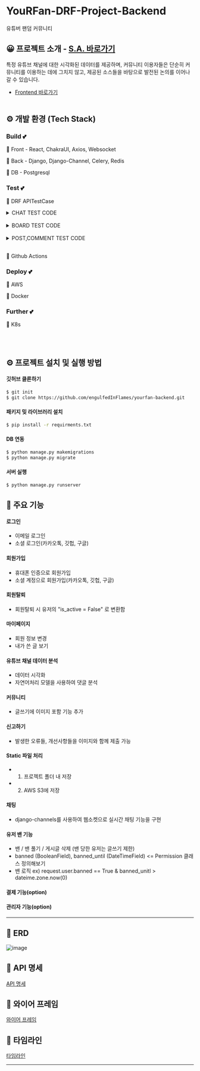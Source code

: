 # YouRFan-DRF-Project-Backend

유튜버 팬덤 커뮤니티

## 😀 프로젝트 소개 - <a href="https://www.notion.so/YouRFan-2bb68cf96de6415eb4686b7508e5cfa2?pvs=4">S.A. 바로가기</a>

특정 유튜브 채널에 대한 시각화된 데이터를 제공하며, 커뮤니티 이용자들은 단순히 커뮤니티를 이용하는 데에 그치지 않고, 제공된 소스들을 바탕으로 발전된 논의를 이어나갈 수 있습니다.

- <a href="https://github.com/engulfedInFlames/yourfan-react-frontend">Frontend 바로가기</a>
  <br>
  <br>

## ⚙️ 개발 환경 (Tech Stack)

### Build 💕

🚀 Front - React, ChakraUI, Axios, Websocket

🚀 Back - Django, Django-Channel, Celery, Redis

🚀 DB - Postgresql

### Test 💕

🚀 DRF APITestCase

<details>
<summary> CHAT TEST CODE</summary>
<div markdown="1">
1. 채팅방 접속 체크  
</div>
</details>
<br>
<details>
<summary> BOARD TEST CODE</summary>
<div markdown="1">
<h3>게시판 모델 CRUD</h3>
<p>1. 게시판 목록</p>
<p>2. 게시판 생성</p>
<p>3. 게시판 상세 정보</p>
<p>4. 게시판 정보 수정 - 게시판 명 포함 X</p>
<p>5. 게시판 정보 수정 - 게시판 정보 포함 X</p>
<p>6. 게시판 정보 수정 - admin 계정 X </p>
<p>7. 게시판 삭제 - admin 계정</p>
<p>8. 게시판 삭제 - admin 계정 X</p>
<h3>게시판 모델 부가 기능</h3>
<p>9. 일반 유저의 게시판 구독</p>
<p>10. 일반 유저의 게시판 접근 권한 차단</p>
<p>11. 일반 유저의 게시판 관리자 권한 신청</p>
<p>12. admin 계정의 게시판 관리자 허가/불허가</p>
</div>
</details>
<br>
<details>
<summary> POST,COMMENT TEST CODE</summary>
<div markdown="1">
<h3>포스트 모델 CRUD + a</h3>
<p>1. Post 목록</p>
<p>2. Post 생성</p>
<p>3. Post 상세 정보</p>
<p>4. Post 정보 수정</p>
<p>5. Post 삭제</p>
<p>6. Post 삭제 - admin 계정 X, 작성자 X</p>
<p>7. Post 구독</p>
<h3>코멘트 모델 CRUD</h3>
<p>8. Comment 목록</p>
<p>9. Comment 생성</p>
<p>10. Comment 상세</p>
<p>11. Comment 수정</p>
<p>12. Comment 삭제</p>
<p>13. Comment 삭제 - admin 계정 X, 작성자 X</p>
</div>
</details>
<br>

🚀 Github Actions

### Deploy 💕

🚀 AWS

🚀 Docker

### Further 💕

🚀 K8s

<br>
<br>

## ⚙️ 프로젝트 설치 및 실행 방법

#### 깃허브 클론하기

```bash
$ git init
$ git clone https://github.com/engulfedInFlames/yourfan-backend.git
```

#### 패키지 밎 라이브러리 설치

```bash
$ pip install -r requirments.txt
```

#### DB 연동

```bash
$ python manage.py makemigrations
$ python manage.py migrate
```

#### 서버 실행

```bash
$ python manage.py runserver
```

## 📌 주요 기능

#### 로그인

- 이메일 로그인
- 소셜 로그인(카카오톡, 깃헙, 구글)

#### 회원가입

- 휴대폰 인증으로 회원가입
- 소셜 계정으로 회원가입(카카오톡, 깃헙, 구글)

#### 회원탈퇴

- 회원탈퇴 시 유저의 "is_active = False" 로 변환함

#### 마이페이지

- 회원 정보 변경
- 내가 쓴 글 보기

#### 유튜브 채널 데이터 분석

- 데이터 시각화
- 자연어처리 모델을 사용하여 댓글 분석

#### 커뮤니티

- 글쓰기에 이미지 포함 기능 추가

#### 신고하기

- 발생한 오류들, 개선사항들을 이미지와 함께 제출 가능

#### Static 파일 처리

- 1. 프로젝트 폴더 내 저장
- 2. AWS S3에 저장

#### 채팅

- django-channels를 사용하여 웹소켓으로 실시간 채팅 기능을 구현

#### 유저 밴 기능

- 밴 / 밴 풀기 / 게시글 삭제 (밴 당한 유저는 글쓰기 제한)
- banned (BooleanField), banned_until (DateTimeField) <= Permission 클래스 정의해보기
- 밴 로직 ex) request.user.banned == True & banned_unitl > dateime.zone.now(0)

#### 결제 기능(option)

#### 관리자 기능(option)

---

## 🚩 ERD

![image](https://i.ibb.co/nsZtMB6/shortcut-1.png)

## 🚩 API 명세

[API 명세](https://docs.google.com/spreadsheets/d/135v9VvDFzHNy2wzKk5ZMbizSB2fBHj7W5nrc4eNkrMs/edit#gid=0)

## 🚩 와이어 프레임

[와이어 프레임](https://www.figma.com/file/R0bb46v2NdDEoHdE3wGZqG/Shortcut?type=design&node-id=1%3A10&t=n8tSgi9OvRzIBrbf-1)

## 🚩 타임라인

[타임라인](https://docs.google.com/spreadsheets/d/1qywpOfHa5c4m72p-sscBAMGw2m0sWjcGMaSw6MOqikg/edit#gid=1115838130)

---
